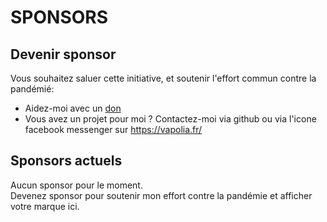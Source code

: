 # SPONSORS

## Devenir sponsor

Vous souhaitez saluer cette initiative, et soutenir l'effort commun contre la pandémié: 
* Aidez-moi avec un [don](https://liberapay.com/softlion/donate)
* Vous avez un projet pour moi ? Contactez-moi via github ou via l'icone facebook messenger sur https://vapolia.fr/

## Sponsors actuels

Aucun sponsor pour le moment.  
Devenez sponsor pour soutenir mon effort contre la pandémie et afficher votre marque ici.

